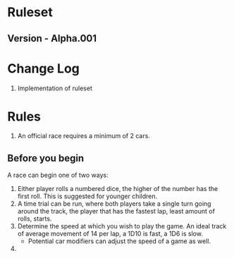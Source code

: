 # Ruleset
## Version - Alpha.001

# Change Log
1. Implementation of ruleset

# Rules
1. An official race requires a minimum of 2 cars.

## Before you begin
A race can begin one of two ways: 
1. Either player rolls a numbered dice, the higher of the number has the first roll. This is suggested for younger children.
2. A time trial can be run, where both players take a single turn going around the track, the player that has the fastest lap, least amount of rolls, starts.
3. Determine the speed at which you wish to play the game. An ideal track of average movement of 14 per lap, a 1D10 is fast, a 1D6 is slow.
    * Potential car modifiers can adjust the speed of a game as well.
4. 

